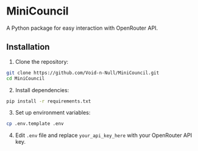 # MiniCouncil

A Python package for easy interaction with OpenRouter API.

## Installation

1. Clone the repository:
```bash
git clone https://github.com/Void-n-Null/MiniCouncil.git
cd MiniCouncil
```

2. Install dependencies:
```bash
pip install -r requirements.txt
```

3. Set up environment variables:
```bash
cp .env.template .env
```

4. Edit `.env` file and replace `your_api_key_here` with your OpenRouter API key.

